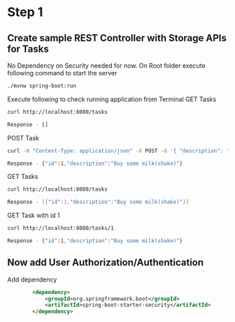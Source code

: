 # Step 1
## Create sample REST Controller with Storage APIs for Tasks
No Dependency on Security needed for now.
On Root folder execute following command to start the server
```sh
./mvnw spring-boot:run
```

Execute following to check running application from Terminal
GET Tasks
```sh
curl http://localhost:8080/tasks

Response - []
```

POST Task
```sh
curl -H "Content-Type: application/json" -X POST -d '{ "description": "Buy some milk(shake)"}' http://localhost:8080/tasks

Response - {"id":1,"description":"Buy some milk(shake)"}
```

GET Tasks
```sh
curl http://localhost:8080/tasks

Response - [{"id":1,"description":"Buy some milk(shake)"}]
```

GET Task with id 1
```sh
curl http://localhost:8080/tasks/1

Response - {"id":1,"description":"Buy some milk(shake)"}
```

## Now add User Authorization/Authentication

Add dependency
```xml
		<dependency>
			<groupId>org.springframework.boot</groupId>
			<artifactId>spring-boot-starter-security</artifactId>
		</dependency>
```